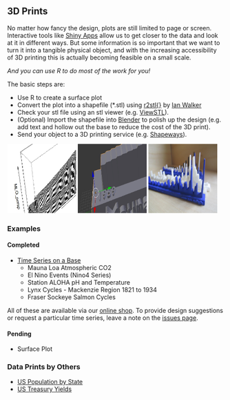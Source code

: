 ## 3D Prints

No matter how fancy the design, plots are still limited to page or screen. 
Interactive tools like [Shiny Apps](https://github.com/SOLV-Code/FigRs/tree/master/Shiny%20Apps) allow us to get closer to the data and look at it in different ways.
But some information is so important that we want to turn it into a tangible physical object, and with
the increasing accessibility of 3D printing this is actually becoming feasible on a small scale.

*And you can use R to do most of the work for you!*

The basic steps are:
* Use R to create a surface plot 
* Convert the plot into a shapefile (*.stl) using [r2stl{}](https://cran.r-project.org/web/packages/r2stl/index.html) by [Ian Walker](http://drianwalker.com/)
* Check your stl file using an stl viewer (e.g. [ViewSTL](https://www.viewstl.com/)).
* (Optional) Import the shapefile into [Blender](https://www.blender.org/) to polish up the design 
(e.g. add text and hollow out the base to reduce the cost of the 3D print). 
* Send your object to a 3D  printing service (e.g. [Shapeways](https://www.shapeways.com/)).


<p float="left">

<img src="https://github.com/SOLV-Code/FigRs/blob/master/images/PerspScreenshot.jpg" width="160" height="160">
<img src="https://github.com/SOLV-Code/FigRs/blob/master/images/BlenderScreenshot.jpg" width="160" height="160">
<img src="https://github.com/SOLV-Code/FigRs/blob/master/images/FigRs_3dprint1.jpg" width="160" height="160">


</p>


###  Examples

#### Completed
* [Time Series on a Base](https://github.com/SOLV-Code/FigRs/tree/master/3D%20Prints/Time%20Series)
   * Mauna Loa Atmospheric CO2   
   * El Nino Events (Nino4 Series)   
   * Station ALOHA pH and Temperature   
   * Lynx Cycles - Mackenzie Region 1821 to 1934
   * Fraser Sockeye Salmon Cycles

All of these are available via our [online shop](https://www.shapeways.com/shops/solv).
To provide design suggestions or request a particular time series, leave a note on the
[issues page](https://github.com/SOLV-Code/FigRs/issues).

#### Pending
* Surface Plot


### Data Prints by Others
- [US Population by State](https://www.shapeways.com/product/VA79ZCB33/usa-by-population?optionId=61661219)
- [US Treasury Yields](https://www.shapeways.com/product/H4KTPRTET/2015-edition-u-s-treasury-yield-curve?optionId=58230053&li=marketplace)

